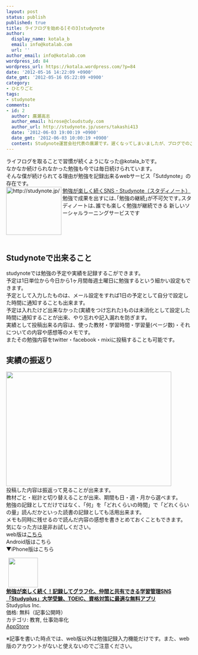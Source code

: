 ```yaml
---
layout: post
status: publish
published: true
title: ライフログを始める[その3]studynote
author:
  display_name: kotala_b
  email: info@kotalab.com
  url: ''
author_email: info@kotalab.com
wordpress_id: 84
wordpress_url: https://kotala.wordpress.com/?p=84
date: '2012-05-16 14:22:09 +0900'
date_gmt: '2012-05-16 05:22:09 +0900'
category:
- ひとりごと
tags:
- studynote
comments:
- id: 2
  author: 廣瀬高志
  author_email: hirose@cloudstudy.com
  author_url: http://studynote.jp/users/takashi413
  date: '2012-06-03 19:00:19 +0900'
  date_gmt: '2012-06-03 10:00:19 +0900'
  content: Studynote運営会社代表の廣瀬です。遅くなってしまいましたが、ブログでのご紹介、ありがとうございます！フル機能版のiPhone・Androidアプリのリリースなど、よりよいサービスにバージョンアップしていきますので、今後ともよろしくお願いします！
---
```

<p>ライフログを取ることで習慣が続くようになった@kotala_bです。<br />
なかなか続けられなかった勉強も今では毎日続けられています。<br />
そんな僕が続けられてる理由が勉強を記録出来るwebサービス「Sutdynote」の存在です。<br />
<a href="http://studynote.jp/" target="_blank"><img title="勉強が楽しく続くSNS - Studynote（スタディノート）" src="https://capture.heartrails.com/150x130/shadow?http://studynote.jp/" alt="http://studynote.jp/" width="150" height="130" align="left" /></a><a href="http://studynote.jp/" target="_blank">勉強が楽しく続くSNS - Studynote（スタディノート）</a><br />
勉強で成果を出すには､｢勉強の継続｣が不可欠です｡スタディノートは､誰でも楽しく勉強が継続できる 新しいソーシャルラーニングサービスです<br />
<br style="clear:both;" /><br />
<!--more--></p>
<h2>Studynoteで出来ること</h2>
<p>studynoteでは勉強の予定や実績を記録するこができます。<br />
予定は1日単位から今日から1ヶ月間毎週土曜日に勉強するという細かい設定もできます。<br />
予定として入力したものは、メール設定をすれば1日の予定として自分で設定した時間に通知することも出来ます。<br />
予定は入れたけど出来なかった(実績をつけ忘れた)ものは未消化として設定した時間に通知することが出来、やり忘れや記入漏れを防ぎます。<br />
実績として投稿出来る内容は、使った教材・学習時間・学習量(ページ数)・それについての内容や感想等のメモです。<br />
またその勉強内容をtwitter・facebook・mixiに投稿することも可能です。</p>
<h2>実績の振返り</h2>
<p><a href="https://kotalab.com/wp-content/uploads/studynote.jpg" target="_blank"><img src="https://kotalab.com/wp-content/uploads/studynote.jpg" alt="" title="studynote" width="448" height="310" class="alignnone size-full wp-image-1116" /></a><br />
投稿した内容は振返って見ることが出来ます。<br />
教材ごと・総計と切り替えることが出来、期間も日・週・月から選べます。<br />
勉強の記録としてだけではなく、「何」を「どれくらいの時間」で「どれくらいの量」読んだかといった読書の記録としても活用出来ます。<br />
メモも同時に残せるので読んだ内容の感想を書きとめておくこともできます。<br />
気になった方は是非お試しください。<br />
web版は<a title="勉強が楽しく続くSNS &ndash; Studynote（スタディノート）" href="http://studynote.jp" target="_blank">こちら</a><br />
Android版は<span class="removed_link" title="https://play.google.com/store/apps/details?id=com.cloudstudy.studynote.android">こちら</span><br />
▼iPhone版はこちら</p>
<div class="applink">
<div class="applinkimg"><a href="https://itunes.apple.com/jp/app/mian-qiangga-leshiku-xuku!/id505410049?mt=8&uo=4&at=10l4yU" rel="nofollow" target="_blank"><img hspace="6" src="http://a132.phobos.apple.com/us/r30/Purple4/v4/81/f5/c4/81f5c471-8ac4-3cd9-b779-bfd6655fe2f8/mzl.bsfwutxx.png" width="80" /></a></div>
<div class="applinktext">
<div class="applinktitle"><strong><a href="https://itunes.apple.com/jp/app/mian-qiangga-leshiku-xuku!/id505410049?mt=8&uo=4&at=10l4yU" rel="nofollow" target="_blank">勉強が楽しく続く！記録してグラフ化、仲間と共有できる学習管理SNS「Studyplus」大学受験、TOEIC、資格対策に最適な無料アプリ</a></strong></div>
<div class="applinkinfo">Studyplus Inc.</div>
<div class="applinkinfo">価格: 無料（記事公開時）</div>
<div class="applinkinfo">カテゴリ: 教育, 仕事効率化</div>
</div>
<div class="clear"></div>
<div class="appstorelink"><a href="https://itunes.apple.com/jp/app/mian-qiangga-leshiku-xuku!/id505410049?mt=8&uo=4&at=10l4yU" rel="nofollow" target="_blank">AppStore</a></div>
</div>
<p>※記事を書いた時点では、web版以外は勉強記録入力機能だけです。また、web版のアカウントがないと使えないのでご注意ください。</p>
